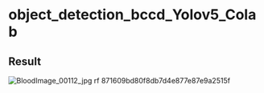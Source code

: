# object_detection_bccd_Yolov5_Colab

## Result
![BloodImage_00112_jpg rf 871609bd80f8db7d4e877e87e9a2515f](https://user-images.githubusercontent.com/77164495/155841949-b340ed8b-2094-4ef6-b07a-aec8078445e2.jpg)
